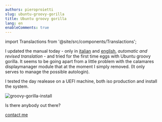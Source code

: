 ```yaml
---
authors: pieroproietti
slug: ubuntu-groovy-gorilla
title: Ubuntu groovy gorilla
lang: en
enableComments: true
---
```

import Translactions from '@site/src/components/Translactions';

<Translactions />

I updated the manual today - only in [italian](/docs/Tutorial/eggs-users-guide) and [english](https://penguins--eggs-net.translate.goog/docs/Tutorial/eggs-users-guide?_x_tr_sl=auto&_x_tr_tl=en&_x_tr_hl=en&_x_tr_pto=wapp&_x_tr_hist=true), _automatic and revised translation_ - and tried for the first time eggs with Ubuntu groovy gorilla. It seems to be going apart from a little problem with the calamares displaymanager module that at the moment I simply removed. (It only serves to manage the possible autologin). 

I tested the day realease on a UEFI machine, both iso production and install the system.

![groovy-gorilla-install](/images/groovy-gorilla-install.png)

Is there anybody out there?

[contact me](https://gitter.im/penguins-eggs-1/community)

